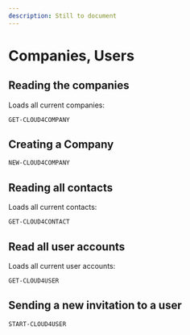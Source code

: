 ```yaml
---
description: Still to document
---
```


# Companies, Users

## Reading the companies

Loads all current companies:

`GET-CLOUD4COMPANY`

## Creating a Company

`NEW-CLOUD4COMPANY`

## Reading all contacts 

Loads all current contacts: 

`GET-CLOUD4CONTACT`

## Read all user accounts 

Loads all current user accounts: 

`GET-CLOUD4USER`

## Sending a new invitation to a user

`START-CLOUD4USER`

